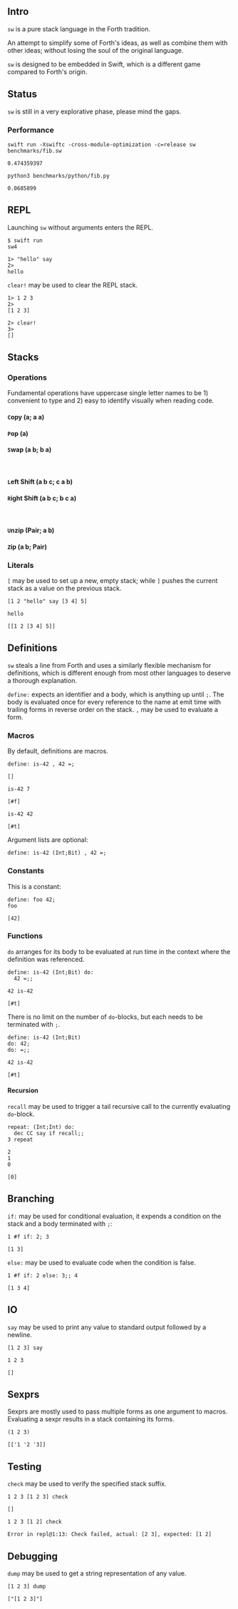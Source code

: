 ## Intro
`sw` is a pure stack language in the Forth tradition.

An attempt to simplify some of Forth's ideas, as well as combine them with other ideas; without losing the soul of the original language.

`sw` is designed to be embedded in Swift, which is a different game compared to Forth's origin.

## Status
`sw` is still in a very explorative phase, please mind the gaps.

### Performance

```
swift run -Xswiftc -cross-module-optimization -c=release sw benchmarks/fib.sw

0.474359397
```

```
python3 benchmarks/python/fib.py

0.0685899
```

## REPL
Launching `sw` without arguments enters the REPL.

```
$ swift run
sw4

1> "hello" say
2>
hello
```

`clear!` may be used to clear the REPL stack.

```
1> 1 2 3
2>
[1 2 3]

2> clear!
3>
[]
```

## Stacks

### Operations
Fundamental operations have uppercase single letter names to be 1) convenient to type and 2) easy to identify visually when reading code.

#### `C`opy (a; a a)
#### `P`op (a)
#### `S`wap (a b; b a)
<br/>

#### `L`eft Shift (a b c; c a b)
#### `R`ight Shift (a b c; b c a)
<br/>

#### `U`nzip (Pair; a b)
#### `Z`ip (a b; Pair)

### Literals
`[` may be used to set up a new, empty stack; while `]` pushes the current stack as a value on the previous stack.

```
[1 2 "hello" say [3 4] 5]
```
```
hello
```
`[[1 2 [3 4] 5]]`

## Definitions

`sw` steals a line from Forth and uses a similarly flexible mechanism for definitions, which is different enough from most other languages to deserve a thorough explanation.

`define:` expects an identifier and a body, which is anything up until `;`. The body is evaluated once for every reference to the name at emit time with trailing forms in reverse order on the stack. `,` may be used to evaluate a form.

### Macros

By default, definitions are macros.

```
define: is-42 , 42 =;
```
`[]`

```
is-42 7
```
`[#f]`

```
is-42 42
```
`[#t]`

Argument lists are optional:

```
define: is-42 (Int;Bit) , 42 =;
```

### Constants
This is a constant:

```
define: foo 42;
foo
```
`[42]`

### Functions
`do` arranges for its body to be evaluated at run time in the context where the definition was referenced. 

```
define: is-42 (Int;Bit) do:
  42 =;;
  
42 is-42
```
`[#t]`

There is no limit on the number of `do`-blocks, but each needs to be terminated with `;`.

```
define: is-42 (Int;Bit)
do: 42;
do: =;;

42 is-42
```
`[#t]`

#### Recursion
`recall` may be used to trigger a tail recursive call to the currently evaluating `do`-block.

```
repeat: (Int;Int) do:
  dec CC say if recall;;
3 repeat
```
```
2
1
0
```
`[0]`

## Branching
`if:` may be used for conditional evaluation, it expends a condition on the stack and a body terminated with `;`:

```
1 #f if: 2; 3
```
`[1 3]`

`else:` may be used to evaluate code when the condition is false.

```
1 #f if: 2 else: 3;; 4
```
`[1 3 4]`

## IO
`say` may be used to print any value to standard output followed by a newline.

```
[1 2 3] say
```
```
1 2 3
```
`[]`

## Sexprs
Sexprs are mostly used to pass multiple forms as one argument to macros. Evaluating a sexpr results in a stack containing its forms.

```
(1 2 3)
```
`[['1 '2 '3]]`

## Testing
`check` may be used to verify the specified stack suffix.

```
1 2 3 [1 2 3] check
```
`[]`

```
1 2 3 [1 2] check
```
```
Error in repl@1:13: Check failed, actual: [2 3], expected: [1 2]
```

## Debugging
`dump` may be used to get a string representation of any value.

```
[1 2 3] dump
```
`["[1 2 3]"]`